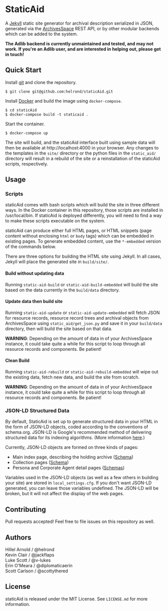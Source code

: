 # StaticAid

A [Jekyll](http://jekyllrb.com/) static site generator for archival description
serialized in JSON, generated via the [ArchivesSpace](http://archivesspace.org)
REST API, or by other modular backends which can be added to the system.

**The Adlib backend is currently unmaintained and tested, and may not work. If
you're an Adlib user, and are interested in helping out, please get in touch!**

## Quick Start

Install [git](https://git-scm.com/) and clone the repository.

    $ git clone git@github.com:helrond/staticAid.git

Install [Docker](https://store.docker.com/search?type=edition&offering=community)
and build the image using `docker-compose`.

    $ cd staticAid
    $ docker-compose build -t staticaid .

Start the container.

    $ docker-compose up

The site will build, and the staticAid interface built using sample data will
then be available at http://localhost:4000 in your browser. Any changes to the
templates in the `site/` directory or the python files in the `static_aid/`
directory will result in a rebuild of the site or a reinstallation of the
staticAid scripts, respectively.


## Usage

### Scripts

staticAid comes with bash scripts which will build the site in three different
ways. In the Docker container in this repository, those scripts are installed in
/usr/local/bin. If staticAid is deployed differently, you will need to find a
way to make these scripts executable on the system.

staticAid can produce either full HTML pages, or HTML snippets (page content
without enclosing `html` or `body` tags) which can be embedded in existing pages.
To generate embedded content, use the `*-embedded` version of the commands below.

There are three options for building the HTML site using Jekyll. In all cases,
Jekyll will place the generated site in `build/site/`.

#### Build without updating data

Running `static-aid-build` or `static-aid-build-embedded` will build the site
based on the data currently in the `build/data` directory.

#### Update data then build site

Running `static-aid-update` or `static-aid-update-embedded` will fetch JSON for
resource records, resource record trees and archival objects from ArchivesSpace
using `static_aid/get_json.py` and save it in your `build/data` directory, then
will build the site based on that data.

**WARNING**: Depending on the amount of data in of your ArchivesSpace instance,
it could take quite a while for this script to loop through all resource records
and components. Be patient!

#### Clean Build

Running `static-aid-rebuild` or `static-aid-rebuild-embedded` will wipe out the
existing data, fetch new data, and build the site from scratch.

**WARNING**: Depending on the amount of data in of your ArchivesSpace instance,
it could take quite a while for this script to loop through all resource records
and components. Be patient!

### JSON-LD Structured Data

By default, StaticAid is set up to generate structured data in your HTML in the
form of JSON-LD objects, coded according to the conventions of schema.org. JSON-LD
is Google's recommended method of delivering structured data for its indexing algorithms.
(More information [here](https://developers.google.com/search/docs/guides/intro-structured-data).)

Currently, JSON-LD objects are formed on three kinds of pages:

*   Main index page, describing the holding archive ([Schema](https://gist.github.com/scottythered/68750a6032d3e72fe0bcb83789b64b55))
*   Collection pages ([Schema](https://gist.github.com/scottythered/d79b8d63ca3a2da120f7efa3168ea8ac))
*   Persona and Corporate Agent detail pages ([Schemas](https://gist.github.com/scottythered/090b3d05495ae991d7779bf06d08781a))

Variables used in the JSON-LD objects (as well as a few others in building your site)
are stored in `local_settings.cfg`. If you don't want JSON-LD generated, you can
leave those variables undefined. The JSON-LD will be broken, but it will not affect
the display of the web pages.

## Contributing

Pull requests accepted! Feel free to file issues on this repository as well.

## Authors

Hillel Arnold / @helrond  
Kevin Clair / @jackflaps  
Luke Scott / @v-lukes  
Erin O'Meara / @diplomaticaerin  
Scott Carlson / @scottythered  

## License

staticAid is released under the MIT License. See `LICENSE.md` for more information.
